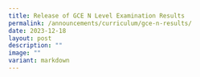 ```yaml
---
title: Release of GCE N Level Examination Results
permalink: /announcements/curriculum/gce-n-results/
date: 2023-12-18
layout: post
description: ""
image: ""
variant: markdown
---
```

